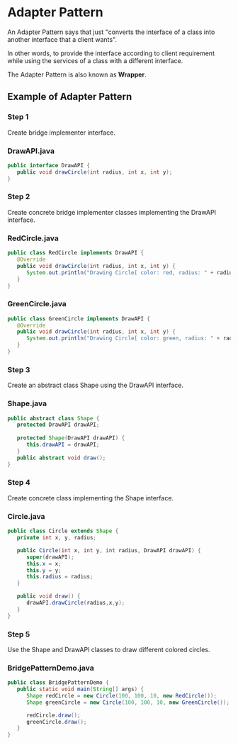 # Adapter Pattern
An Adapter Pattern says that just "converts the interface of a class into another interface that a client wants".

In other words, to provide the interface according to client requirement while using the services of a class with a different interface.

The Adapter Pattern is also known as **Wrapper**.

## Example of Adapter Pattern


### Step 1
Create bridge implementer interface.

### DrawAPI.java
```java
public interface DrawAPI {
   public void drawCircle(int radius, int x, int y);
}
```

### Step 2
Create concrete bridge implementer classes implementing the DrawAPI interface.

### RedCircle.java
```java
public class RedCircle implements DrawAPI {
   @Override
   public void drawCircle(int radius, int x, int y) {
      System.out.println("Drawing Circle[ color: red, radius: " + radius + ", x: " + x + ", " + y + "]");
   }
}
```

### GreenCircle.java
```java
public class GreenCircle implements DrawAPI {
   @Override
   public void drawCircle(int radius, int x, int y) {
      System.out.println("Drawing Circle[ color: green, radius: " + radius + ", x: " + x + ", " + y + "]");
   }
}
```

### Step 3
Create an abstract class Shape using the DrawAPI interface.

### Shape.java
```java
public abstract class Shape {
   protected DrawAPI drawAPI;
   
   protected Shape(DrawAPI drawAPI) {
      this.drawAPI = drawAPI;
   }
   public abstract void draw();	
}
```

### Step 4
Create concrete class implementing the Shape interface.

### Circle.java
```java
public class Circle extends Shape {
   private int x, y, radius;

   public Circle(int x, int y, int radius, DrawAPI drawAPI) {
      super(drawAPI);
      this.x = x;  
      this.y = y;  
      this.radius = radius;
   }

   public void draw() {
      drawAPI.drawCircle(radius,x,y);
   }
}
```

### Step 5
Use the Shape and DrawAPI classes to draw different colored circles.

### BridgePatternDemo.java
```java
public class BridgePatternDemo {
   public static void main(String[] args) {
      Shape redCircle = new Circle(100, 100, 10, new RedCircle());
      Shape greenCircle = new Circle(100, 100, 10, new GreenCircle());

      redCircle.draw();
      greenCircle.draw();
   }
}
```
